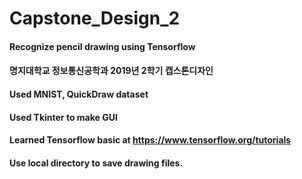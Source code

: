 # Capstone_Design_2
#### Recognize pencil drawing using Tensorflow
#### 명지대학교 정보통신공학과 2019년 2학기 캡스톤디자인
#### Used MNIST, QuickDraw dataset
#### Used Tkinter to make GUI
#### Learned Tensorflow basic at https://www.tensorflow.org/tutorials
#### Use local directory to save drawing files.
